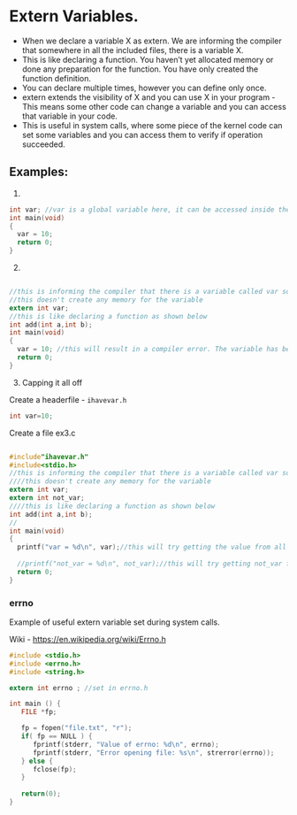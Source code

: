 # Extern Variables.

* When we declare a variable X as extern. We are informing the compiler that somewhere in all the included files, there is a variable X.
* This is like declaring a function. You haven’t yet allocated memory or done any preparation for the function. You have only created the function definition.
* You can declare multiple times, however you can define only once.
* extern extends the visibility of X and you can use X in your program - This means some other code can change a variable and you can access that variable in your code.
* This is useful in system calls, where some piece of the kernel code can set some variables and you can access them to verify if operation succeeded.

## Examples:

1.

```c
int var; //var is a global variable here, it can be accessed inside the functions inside these files
int main(void) 
{ 
  var = 10; 
  return 0; 
} 

```

2.

```c

//this is informing the compiler that there is a variable called var somewhere outside
//this doesn't create any memory for the variable
extern int var; 
//this is like declaring a function as shown below
int add(int a,int b); 
int main(void) 
{ 
  var = 10; //this will result in a compiler error. The variable has been declared but not defined hence not available
  return 0;
} 
```

3. Capping it all off

Create a headerfile - `ihavevar.h`

```c
int var=10;
```

Create a file ex3.c

```c

#include"ihavevar.h"
#include<stdio.h>
//this is informing the compiler that there is a variable called var somewhere outside
////this doesn't create any memory for the variable
extern int var;
extern int not_var;
////this is like declaring a function as shown below
int add(int a,int b);
//
int main(void)
{
  printf("var = %d\n", var);//this will try getting the value from all included files
  
  //printf("not_var = %d\n", not_var);//this will try getting not_var from all included files. Try uncommenting this line to see if it works
  return 0;
}


```

### errno

Example of useful extern variable set during system calls.

Wiki - https://en.wikipedia.org/wiki/Errno.h

```c
#include <stdio.h>
#include <errno.h>
#include <string.h>

extern int errno ; //set in errno.h

int main () {
   FILE *fp;

   fp = fopen("file.txt", "r");
   if( fp == NULL ) {
      fprintf(stderr, "Value of errno: %d\n", errno); 
      fprintf(stderr, "Error opening file: %s\n", strerror(errno));
   } else {
      fclose(fp);
   }
   
   return(0);
}
```
